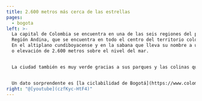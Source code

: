 ```yaml
---
title: 2.600 metros más cerca de las estrellas
pages:
  - bogota
left: >-
  La capital de Colombia se encuentra en una de las seis regiones del país, la
  Región Andina, que se encuentra en todo el centro del territorio colombiano.
  En el altiplano cundiboyacense y en la sabana que lleva su nombre a una altura
  o elevación de 2.600 metros sobre el nivel del mar.


  La ciudad también es muy verde gracias a sus parques y las colinas que se extienden a lo largo de su límite este, empequeñecidas por sus dos puntos más altos, Monserrate y Guadalupe. El paisaje que los bogotanos disfrutan a diario, el mar verde que conforma la cordillera de los Andes, elevándose hacia el este, sería casi imposible de encontrar en cualquier otra gran ciudad.


  Un dato sorprendente es [la ciclabilidad de Bogotá](https://www.colombia.co/en/colombia-travel/bogota-bike-friendly-city/). Más de 220 kilómetros de carriles bici facilitan los desplazamientos en bicicleta, y todos los domingos se prohíbe la circulación de coches en enormes calles dejando espacio para que los ciudadanos puedan ir en bicicleta, correr y patinar por la famosa Civlovia.
right: "@[youtube](czfKyc-HtF4)"
---
```

